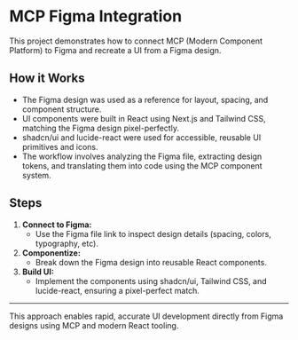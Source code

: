 # MCP Figma Integration

This project demonstrates how to connect MCP (Modern Component Platform) to Figma and recreate a UI from a Figma design.

## How it Works
- The Figma design was used as a reference for layout, spacing, and component structure.
- UI components were built in React using Next.js and Tailwind CSS, matching the Figma design pixel-perfectly.
- shadcn/ui and lucide-react were used for accessible, reusable UI primitives and icons.
- The workflow involves analyzing the Figma file, extracting design tokens, and translating them into code using the MCP component system.

## Steps
1. **Connect to Figma:**
   - Use the Figma file link to inspect design details (spacing, colors, typography, etc).
2. **Componentize:**
   - Break down the Figma design into reusable React components.
3. **Build UI:**
   - Implement the components using shadcn/ui, Tailwind CSS, and lucide-react, ensuring a pixel-perfect match.

---

This approach enables rapid, accurate UI development directly from Figma designs using MCP and modern React tooling.
